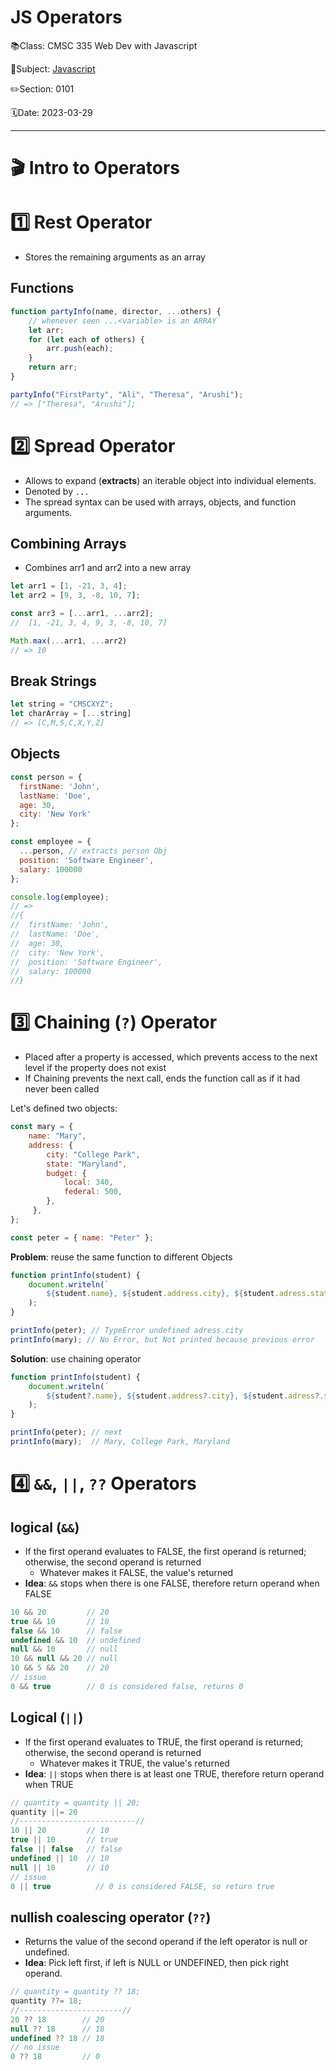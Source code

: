 # JS Operators

📚Class: CMSC 335 Web Dev with Javascript

📘Subject: <a href="https://github.com/lamula21/cheat-sheets/blob/main/Javascript">Javascript</a>

✏️Section: 0101

🗓️Date: 2023-03-29

---

# 🎬 Intro to Operators

# 1️⃣ Rest Operator
- Stores the remaining arguments as an array

## Functions
```js
function partyInfo(name, director, ...others) {
	// whenever seen ...<variable> is an ARRAY
	let arr;
	for (let each of others) {
		arr.push(each);
	}
	return arr;
}

partyInfo("FirstParty", "Ali", "Theresa", "Arushi");
// => ["Theresa", "Arushi"];
```

# 2️⃣ Spread Operator
- Allows to expand (**extracts**) an iterable object into individual elements. 
- Denoted by `...` 
- The spread syntax can be used with arrays, objects, and function arguments.

## Combining Arrays
- Combines arr1 and arr2 into a new array
```js
let arr1 = [1, -21, 3, 4];
let arr2 = [9, 3, -8, 10, 7];

const arr3 = [...arr1, ...arr2]; 
//  [1, -21, 3, 4, 9, 3, -8, 10, 7]

Math.max(...arr1, ...arr2)
// => 10
```

## Break Strings
```js
let string = "CMSCXYZ";
let charArray = [...string]
// => [C,M,S,C,X,Y,Z]
```

## Objects
```js
const person = {
  firstName: 'John',
  lastName: 'Doe',
  age: 30,
  city: 'New York'
};

const employee = {
  ...person, // extracts person Obj
  position: 'Software Engineer',
  salary: 100000
};

console.log(employee);
// => 
//{
//  firstName: 'John',
//  lastName: 'Doe',
//  age: 30,
//  city: 'New York',
//  position: 'Software Engineer',
//  salary: 100000
//}
```


# 3️⃣ Chaining (`?`) Operator
- Placed after a property is accessed, which prevents access to the next level if the property does not exist
- If Chaining prevents the next call, ends the function call as if it had never been called

Let's defined two objects:
```js
const mary = {
    name: "Mary",
    address: {
        city: "College Park",
        state: "Maryland",
        budget: {
            local: 340,
            federal: 500,
        },
     },
};

const peter = { name: "Peter" };
```


**Problem**: reuse the same function to different Objects
```js
function printInfo(student) {
    document.writeln(`
        ${student.name}, ${student.address.city}, ${student.adress.state}`
    );
}

printInfo(peter); // TypeError undefined adress.city
printInfo(mary); // No Error, but Not printed because previous error
```


**Solution**: use chaining operator
```js
function printInfo(student) {
    document.writeln(`
        ${student?.name}, ${student.address?.city}, ${student.adress?.state}`
    );
}

printInfo(peter); // next
printInfo(mary);  // Mary, College Park, Maryland
```


# 4️⃣ `&&`, `||`, `??` Operators

## **logical (`&&`)** 
- If the first operand evaluates to FALSE, the first operand is returned; otherwise, the second operand is returned
	- Whatever makes it FALSE, the value's returned
- **Idea**: `&&` stops when there is one FALSE, therefore return operand when FALSE
```js
10 && 20         // 20  
true && 10       // 10  
false && 10      // false  
undefined && 10  // undefined  
null && 10       // null
10 && null && 20 // null
10 && 5 && 20    // 20
// issue
0 && true        // 0 is considered false, returns 0
```

## **Logical (`||`)** 
- If the first operand evaluates to TRUE, the first operand is returned; otherwise, the second operand is returned
	- Whatever makes it TRUE, the value's returned
- **Idea**: `||` stops when there is at least one TRUE, therefore return operand when TRUE
```js
// quantity = quantity || 20;
quantity ||= 20
//--------------------------//
10 || 20         // 10  
true || 10       // true  
false || false   // false
undefined || 10  // 10  
null || 10       // 10
// issue
0 || true          // 0 is considered FALSE, so return true
```


## **nullish coalescing operator (`??`)**
- Returns the value of the second operand if the left operator is null or undefined. 
- **Idea**: Pick left first, if left is NULL or UNDEFINED, then pick right operand.
```js
// quantity = quantity ?? 18;
quantity ??= 18;
//-----------------------//
20 ?? 18        // 20
null ?? 18      // 18
undefined ?? 18 // 18
// no issue
0 ?? 18         // 0 
```